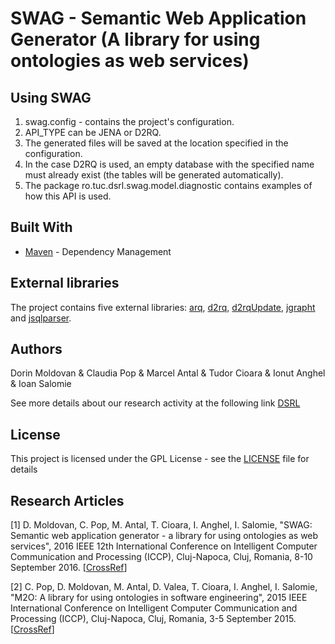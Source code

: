 # SWAG - Semantic Web Application Generator (A library for using ontologies as web services)

## Using SWAG

1. swag.config - contains the project's configuration.
2. API_TYPE can be JENA or D2RQ.
3. The generated files will be saved at the location specified in the configuration.
4. In the case D2RQ is used, an empty database with the specified name must already exist (the tables will be 
generated automatically).
5. The package ro.tuc.dsrl.swag.model.diagnostic contains examples of how this API is used.

## Built With
* [Maven](https://maven.apache.org/) - Dependency Management

## External libraries

The project contains five external libraries: [arq](http://www.java2s.com/Code/Jar/a/Downloadarq285jar.htm), [d2rq](http://d2rq.org/), [d2rqUpdate](https://github.com/VadimEisenberg/d2rqUpdate), [jgrapht](http://www.jgrapht.org/) and [jsqlparser](https://github.com/JSQLParser/JSqlParser). 

## Authors

Dorin Moldovan & Claudia Pop & Marcel Antal & Tudor Cioara & Ionut Anghel & Ioan Salomie

See more details about our research activity at the following link [DSRL](http://dsrl.coned.utcluj.ro/)

## License

This project is licensed under the GPL License - see the [LICENSE](LICENSE) file for details

## Research Articles

[1] D. Moldovan, C. Pop, M. Antal, T. Cioara, I. Anghel, I. Salomie, "SWAG: Semantic web application generator - a library for using ontologies as web services", 2016 IEEE 12th International Conference on Intelligent Computer Communication and Processing (ICCP), Cluj-Napoca, Cluj, Romania, 8-10 September 2016. [[CrossRef](https://ieeexplore.ieee.org/document/7737130)]

[2] C. Pop, D. Moldovan, M. Antal, D. Valea, T. Cioara, I. Anghel, I. Salomie, "M2O: A library for using ontologies in software engineering", 2015 IEEE International Conference on Intelligent Computer Communication and Processing (ICCP), Cluj-Napoca, Cluj, Romania, 3-5 September 2015. [[CrossRef](https://ieeexplore.ieee.org/document/7312608)]
